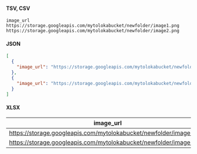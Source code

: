 #### TSV, CSV

```
image_url
https://storage.googleapis.com/mytolokabucket/newfolder/image1.png
https://storage.googleapis.com/mytolokabucket/newfolder/image2.png
```

#### JSON

```json
[
  {
    "image_url": "https://storage.googleapis.com/mytolokabucket/newfolder/image1.png"
  },
  {
    "image_url": "https://storage.googleapis.com/mytolokabucket/newfolder/image2.png"
  }
]
```

#### XLSX

| image_url |
| --------- |
| https://storage.googleapis.com/mytolokabucket/newfolder/image1.png |
| https://storage.googleapis.com/mytolokabucket/newfolder/image2.png |